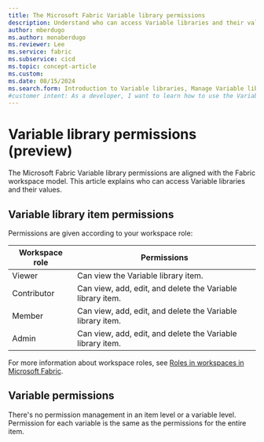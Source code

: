 ```yaml
---
title: The Microsoft Fabric Variable library permissions
description: Understand who can access Variable libraries and their values.
author: mberdugo
ms.author: monaberdugo
ms.reviewer: Lee
ms.service: fabric
ms.subservice: cicd
ms.topic: concept-article
ms.custom:
ms.date: 08/15/2024
ms.search.form: Introduction to Variable libraries, Manage Variable libraries, Variable library permissions, variable types
#customer intent: As a developer, I want to learn how to use the Variable library item and who has permission to view and edit them.
---
```


# Variable library permissions (preview)

The Microsoft Fabric Variable library permissions are aligned with the Fabric workspace model. This article explains who can access Variable libraries and their values.

## Variable library item permissions

Permissions are given according to your workspace role:

Workspace role | Permissions
---------------|------------
Viewer | Can view the Variable library item.
Contributor | Can view, add, edit, and delete the Variable library item.
Member | Can view, add, edit, and delete the Variable library item.
Admin | Can view, add, edit, and delete the Variable library item.

For more information about workspace roles, see [Roles in workspaces in Microsoft Fabric](../../get-started/roles-workspaces.md).

## Variable permissions

There's no permission management in an item level or a variable level. Permission for each variable is the same as the permissions for the entire item.
